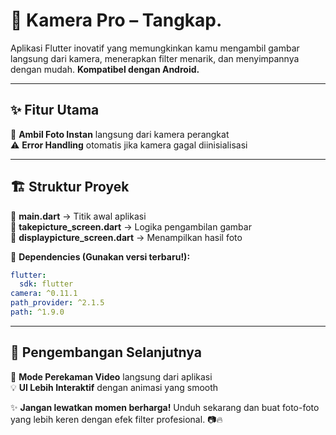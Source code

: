 

# 📸 Kamera Pro – Tangkap.

Aplikasi Flutter inovatif yang memungkinkan kamu mengambil gambar langsung dari kamera, menerapkan filter menarik, dan menyimpannya dengan mudah. **Kompatibel dengan Android.**  

---

## ✨ Fitur Utama  
🚀 **Ambil Foto Instan** langsung dari kamera perangkat  
⚠️ **Error Handling** otomatis jika kamera gagal diinisialisasi  

---

## 🏗️ Struktur Proyek  
📂 **main.dart** → Titik awal aplikasi  
📂 **takepicture_screen.dart** → Logika pengambilan gambar  
📂 **displaypicture_screen.dart** → Menampilkan hasil foto  

🔧 **Dependencies (Gunakan versi terbaru!):**  
```yaml
flutter:
  sdk: flutter
camera: ^0.11.1
path_provider: ^2.1.5
path: ^1.9.0
```

---

## 🚀 Pengembangan Selanjutnya  
🎥 **Mode Perekaman Video** langsung dari aplikasi  
💡 **UI Lebih Interaktif** dengan animasi yang smooth  

✨ **Jangan lewatkan momen berharga!** Unduh sekarang dan buat foto-foto yang lebih keren dengan efek filter profesional. 📷🔥
